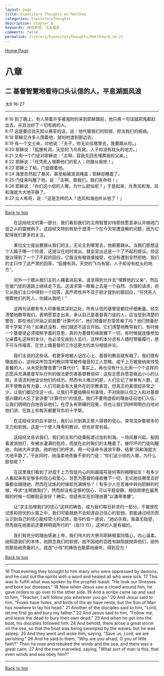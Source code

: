 ```yaml
---
layout: page
title: Expository Thoughts on Matthew
categories: ExpositoryThoughts
description: chapter 8
keywords: 释经默想，马太福音
comments: false
permalink: /library/ExpositoryThoughts/Matthew/8_16-27
---
```

[ Home Page ]({{site.baseurl}}/index) <br>

<a name="0"></a>
# 八章 

## 二 基督智慧地看待口头认信的人，平息湖面风浪

太8:16-27

***

8:16 到了晚上，有人带着许多被鬼附的来到耶稣跟前，他只用一句话就把鬼都赶出去，并且治好了一切有病的人。<br>
8:17 这是要应验先知以赛亚的话，说：他代替我们的软弱，担当我们的疾病。<br>
8:18 耶稣见许多人围着他，就吩咐渡到那边去。<br>
8:19 有一个文士来，对他说：「夫子，你无论往哪里去，我要跟从你。」<br>
8:20 耶稣说：「狐狸有洞，天空的飞鸟有窝，人子却没有枕头的地方。」<br>
8:21 又有一个门徒对耶稣说：「主啊，容我先回去埋葬我的父亲。」<br>
8:22 耶稣说：「任凭死人埋葬他们的死人；你跟从我吧！」<br>
8:23 耶稣上了船，门徒跟着他。<br>
8:24 海里忽然起了暴风，甚至船被波浪掩盖；耶稣却睡着了。<br>
8:25 门徒来叫醒了他，说：「主啊，救我们，我们丧命啦！」<br>
8:26 耶稣说：「你们这小信的人哪，为什么胆怯呢？」于是起来，斥责风和海，风和海就大大地平静了。<br>
8:27 众人希奇，说：「这是怎样的人？连风和海也听从他了！」<br>

***

[Back to top](#0)

&emsp;&emsp;在这段经文的第一部分，我们看到我们的主用智慧对待那些愿意承认并做祂门徒之人的震撼例子。这段经文特别有助于澄清一个在今天常遭误解的问题，因为它配得我们更多的关注。

&emsp;&emsp;某位文士提出要跟从我们的主，无论主到哪里去，他都要跟从。当我们思想这个人属于哪一个阶层，这提议在何时发出，就会显出这是一个了不起的提议。但这提议得到了一个了不起的回应。它既没有被直接接受，也没有遭到全然拒绝。我们的主只作了这严肃的回答，“狐狸有洞，天空的飞鸟有窝，人子却没有枕头的地方”。

&emsp;&emsp;另外一个跟从我们主的人藉着进前来，请求得到允许去“埋葬他的父亲”，然后在做门徒的道路上继续走下去。这请求第一眼看上去是一个自然、合理的请求，但它从我们主口中得到一个回答，其严肃性并不亚于刚才提到的那回应，“任凭死人埋葬他们的死人，你跟从我吧！”

&emsp;&emsp;这两句话都有令人印象极其深刻之处，所有认信的基督徒都应仔细衡量。经文清楚地教导我们，表明愿意走出来，承认自己是基督真门徒的人，应当受到清楚的警告，即在他们开始之前就要“计算代价”。他们预备好忍受苦难了吗？他们预备好背十字架了吗？如果还没有，他们就还不适合开始。它们清楚地教导我们，有时候一个基督徒必须按照字面的意思，真的为基督的缘故撇下一切，有时候就连像参加父亲葬礼这样的本分，也必须交由别人去行。这样的本分总有人随时预备履行，绝不可与传福音、在世上做基督的工作这更大的本分相提并论。

&emsp;&emsp;我们主说的这些话，若更多地被人记在心上，基督的教会就有福了。我们很有理由担心，这经文所包含的教训常常被传福音的工人忽略，成千上万被接纳来领受圣餐的人，从未受到警告要“计算代价”。事实上，再也没有什么比用一个个这样的志愿兵充满基督军队行列的做法更伤害基督教信仰：这些志愿兵愿意做出小小的认信，言语流利地谈论他们的经历。然而令人难过的是，人们忘记了单单有人数，这并不使教会有力量，人们可能会有大量外在的宗教表现，但真正的美德却非常之少。让我们都记住这一点。让我们不要隐瞒任何事情，不对刚刚认信之人和对基督感兴趣的人忘了宣讲要"计算代价"的信息。我们不要用虚假的理由征召他们入伍，让我们明明白白地告诉他们，在尽头有荣耀的冠冕，但也让我们同样明明白白地对他们讲，在路上有每天都要背负的十字架。

&emsp;&emsp;在这段经文的后半部分，我们认识到真正使人得救的信心，常常混杂着极多的无力和软弱。这是一个使人降卑的教训，但也非常有益。

&emsp;&emsp;这段经文告诉我们，我们的主和门徒乘船渡过加利利海。一场风暴兴起，船因着波浪拍打，有被水灌满的危险，而就在此时我们的主睡着了。被吓坏的门徒叫醒祂，向祂大声求救。祂听他们的呼求，用一句话命令波浪平静，结果“风和海就大大地平静了。”于此同时，祂温柔地责备不安的门徒：“你们这小信的人哪，为什么胆怯呢？”

&emsp;&emsp;在这里我们看到了对成千上万信徒内心的刻画描写是何等的栩栩如生！有多少人看起来有足够多的信心和爱心，甘愿为基督的缘故撇下一切，无论祂往哪里去好像都会跟随祂，然而在试炼的时候却充满惧怕？！有多少人在苦难中转向耶稣的时候，呼求“主啊救我们”，然而却没有足够的信心，可以平稳安静，相信即使在最黑暗的时候一切都稳妥安好？确实，信徒有实在的理由要“以谦卑束腰”。

&emsp;&emsp;让“求主加增我们的信心”这样的祷告，成为我们每日祈求的一部分。不被放在试炼和担忧的火窑之中，我们可能就绝不会知道自己信心的软弱。若能通过经历而认识到自己的信心能经受火的试炼，能与约伯一道说，“祂必杀我，我虽无指望，然而我在祂面前还要辨明我所行的”（伯13:15），这样的人是有福的。

&emsp;&emsp;我们有充分的理由感谢上帝，我们伟大的大祭司耶稣极富同情心，内心温柔。祂知道我们的本体，祂顾念我们的软弱，祂不因祂的百姓有缺陷就抛弃他们，祂怜悯那些祂责备的人。就连“小信”的祷告也能蒙祂垂听，得到应允！

[Back to top](#0)

***

16 That evening they brought to him many who were oppressed by demons, and he cast out the spirits with a word and healed all who were sick. 17 This was to fulfill what was spoken by the prophet Isaiah: "He took our illnesses and bore our diseases." 18 Now when Jesus saw a crowd around him, he gave orders to go over to the other side. 19 And a scribe came up and said to him, "Teacher, I will follow you wherever you go." 20 And Jesus said to him, "Foxes have holes, and birds of the air have nests, but the Son of Man has nowhere to lay his head." 21 Another of the disciples said to him, "Lord, let me first go and bury my father." 22 And Jesus said to him, "Follow me, and leave the dead to bury their own dead." 23 And when he got into the boat, his disciples followed him. 24 And behold, there arose a great storm on the sea, so that the boat was being swamped by the waves; but he was asleep. 25 And they went and woke him, saying, "Save us, Lord; we are perishing." 26 And he said to them, "Why are you afraid, O you of little faith?" Then he rose and rebuked the winds and the sea, and there was a great calm. 27 And the men marveled, saying, "What sort of man is this, that even winds and sea obey him?"

***

[Back to top](#0)
